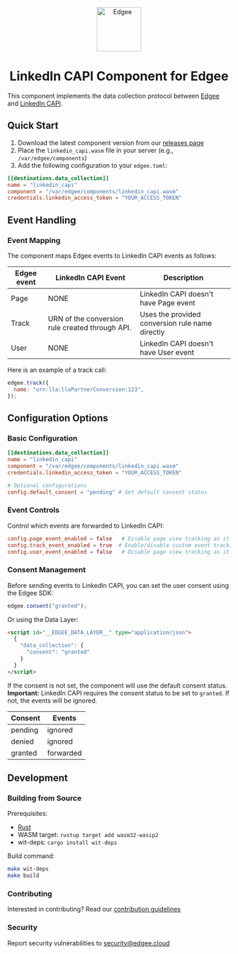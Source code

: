 <div align="center">
<p align="center">
  <a href="https://www.edgee.cloud">
    <picture>
      <source media="(prefers-color-scheme: dark)" srcset="https://cdn.edgee.cloud/img/component-dark.svg">
      <img src="https://cdn.edgee.cloud/img/component.svg" height="100" alt="Edgee">
    </picture>
  </a>
</p>
</div>


<h1 align="center">LinkedIn CAPI Component for Edgee</h1>

This component implements the data collection protocol between [Edgee](https://www.edgee.cloud) and [LinkedIn CAPI](https://learn.microsoft.com/en-us/linkedin/marketing/integrations/ads-reporting/conversions-api).

## Quick Start

1. Download the latest component version from our [releases page](../../releases)
2. Place the `linkedin_capi.wasm` file in your server (e.g., `/var/edgee/components`)
3. Add the following configuration to your `edgee.toml`:

```toml
[[destinations.data_collection]]
name = "linkedin_capi"
component = "/var/edgee/components/linkedin_capi.wasm"
credentials.linkedin_access_token = "YOUR_ACCESS_TOKEN"
```

## Event Handling

### Event Mapping
The component maps Edgee events to LinkedIn CAPI events as follows:

| Edgee event | LinkedIn CAPI Event  | Description |
|-------------|-----------|-------------|
| Page   | NONE     | LinkedIn CAPI doesn't have Page event |
| Track  | URN of the conversion rule created through API. | Uses the provided conversion rule name directly |
| User   | NONE   | LinkedIn CAPI doesn't have User event |


Here is an example of a track call:
```javascript
edgee.track({
  name: "urn:lla:llaPartnerConversion:123",
});
```

## Configuration Options

### Basic Configuration
```toml
[[destinations.data_collection]]
name = "linkedin_capi"
component = "/var/edgee/components/linkedin_capi.wasm"
credentials.linkedin_access_token = "YOUR_ACCESS_TOKEN"

# Optional configurations
config.default_consent = "pending" # Set default consent status
```

### Event Controls
Control which events are forwarded to LinkedIn CAPI:
```toml
config.page_event_enabled = false   # Disable page view tracking as it doesn't exist on this component
config.track_event_enabled = true  # Enable/disable custom event tracking
config.user_event_enabled = false   # Disable page view tracking as it doesn't exist on this component
```

### Consent Management
Before sending events to LinkedIn CAPI, you can set the user consent using the Edgee SDK: 
```javascript
edgee.consent("granted");
```

Or using the Data Layer:
```html
<script id="__EDGEE_DATA_LAYER__" type="application/json">
  {
    "data_collection": {
      "consent": "granted"
    }
  }
</script>
```

If the consent is not set, the component will use the default consent status.
**Important:** LinkedIn CAPI requires the consent status to be set to `granted`. If not, the events will be ignored.

| Consent | Events |
|---------|--------|
| pending | ignored |
| denied  | ignored |
| granted | forwarded |

## Development

### Building from Source
Prerequisites:
- [Rust](https://www.rust-lang.org/tools/install)
- WASM target: `rustup target add wasm32-wasip2`
- wit-deps: `cargo install wit-deps`

Build command:
```bash
make wit-deps
make build
```

### Contributing
Interested in contributing? Read our [contribution guidelines](./CONTRIBUTING.md)

### Security
Report security vulnerabilities to [security@edgee.cloud](mailto:security@edgee.cloud)
```